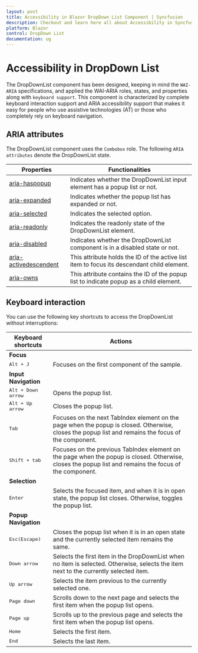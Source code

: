 ```yaml
---
layout: post
title: Accessibility in Blazor DropDown List Component | Syncfusion
description: Checkout and learn here all about Accessibility in Syncfusion Blazor DropDown List component and more.
platform: Blazor
control: DropDown List
documentation: ug
---
```


# Accessibility in DropDown List 

The DropDownList component has been designed, keeping in mind the `WAI-ARIA` specifications, and applied the WAI-ARIA roles, states, and properties along with `keyboard support`. This component is characterized by complete keyboard interaction support and ARIA accessibility support that makes it easy for people who use assistive technologies (AT) or those who completely rely on keyboard navigation.

## ARIA attributes

The DropDownList component uses the `Combobox` role. The following `ARIA attributes` denote the DropDownList state.

| **Properties** | **Functionalities** |
| --- | --- |
| [aria-haspopup](https://developer.mozilla.org/en-US/docs/Web/Accessibility/ARIA/Attributes/aria-haspopup) | Indicates whether the DropDownList input element has a popup list or not. |
| [aria-expanded](https://developer.mozilla.org/en-US/docs/Web/Accessibility/ARIA/Attributes/aria-expanded) | Indicates whether the popup list has expanded or not. |
| [aria-selected](https://developer.mozilla.org/en-US/docs/Web/Accessibility/ARIA/Attributes/aria-selected) | Indicates the selected option. |
| [aria-readonly](https://developer.mozilla.org/en-US/docs/Web/Accessibility/ARIA/Attributes/aria-readonly) | Indicates the readonly state of the DropDownList element. |
| [aria-disabled](https://developer.mozilla.org/en-US/docs/Web/Accessibility/ARIA/Attributes/aria-disabled) | Indicates whether the DropDownList component is in a disabled state or not. |
| [aria-activedescendent](https://developer.mozilla.org/en-US/docs/Web/Accessibility/ARIA/Attributes/aria-activedescendant) | This attribute holds the ID of the active list item to focus its descendant child element. |
| [aria-owns](https://developer.mozilla.org/en-US/docs/Web/Accessibility/ARIA/Attributes/aria-owns) | This attribute contains the ID of the popup list to indicate popup as a child element. |

## Keyboard interaction

You can use the following key shortcuts to access the DropDownList without interruptions:

| **Keyboard shortcuts** | **Actions** |
| --- | --- |
|**Focus**|
|<kbd>Alt + J</kbd> | Focuses on the first component of the sample. |
|**Input Navigation**|
| <kbd>Alt + Down arrow</kbd> | Opens the popup list. |
| <kbd>Alt + Up arrow</kbd> | Closes the popup list. |
| <kbd>Tab</kbd> | Focuses on the next TabIndex element on the page when the popup is closed. Otherwise, closes the popup list and remains the focus of the component. |
| <kbd>Shift + tab </kbd> | Focuses on the previous TabIndex element on the page when the popup is closed. Otherwise, closes the popup list and remains the focus of the component. |
|**Selection**|
| <kbd>Enter</kbd> | Selects the focused item, and when it is in open state, the popup list closes. Otherwise, toggles the popup list. |
|**Popup Navigation**|
| <kbd>Esc(Escape)</kbd> | Closes the popup list when it is in an open state and the currently selected item remains the same. |
| <kbd>Down arrow</kbd> | Selects the first item in the DropDownList when no item is selected. Otherwise, selects the item next to the currently selected item. |
| <kbd>Up arrow</kbd> | Selects the item previous to the currently selected one. |
| <kbd>Page down</kbd> | Scrolls down to the next page and selects the first item when the popup list opens. |
| <kbd>Page up</kbd> | Scrolls up to the previous page and selects the first item when the popup list opens. |
| <kbd>Home</kbd> | Selects the first item. |
| <kbd>End</kbd> | Selects the last item. |